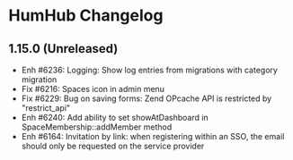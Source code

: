 HumHub Changelog
================

1.15.0 (Unreleased)
-------------------
- Enh #6236: Logging: Show log entries from migrations with category migration
- Fix #6216: Spaces icon in admin menu
- Fix #6229: Bug on saving forms: Zend OPcache API is restricted by "restrict_api"
- Enh #6240: Add ability to set showAtDashboard in SpaceMembership::addMember method 
- Enh #6164: Invitation by link: when registering within an SSO, the email should only be requested on the service provider
